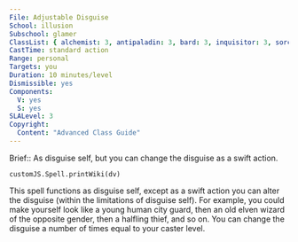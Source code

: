 ```yaml
---
File: Adjustable Disguise
School: illusion
Subschool: glamer
ClassList: { alchemist: 3, antipaladin: 3, bard: 3, inquisitor: 3, sorcerer: 3, wizard: 3, witch: 3, occultist: 3, psychic: 3, mesmerist: 3, medium: 3 }
CastTime: standard action
Range: personal
Targets: you
Duration: 10 minutes/level
Dismissible: yes
Components:
  V: yes
  S: yes
SLALevel: 3
Copyright:
  Content: "Advanced Class Guide"
---
```

Brief:: As disguise self, but you can change the disguise as a swift action.

```dataviewjs
customJS.Spell.printWiki(dv)
```

This spell functions as disguise self, except as a swift action you can alter the disguise (within the limitations of disguise self). For example, you could make yourself look like a young human city guard, then an old elven wizard of the opposite gender, then a halfling thief, and so on. You can change the disguise a number of times equal to your caster level.
